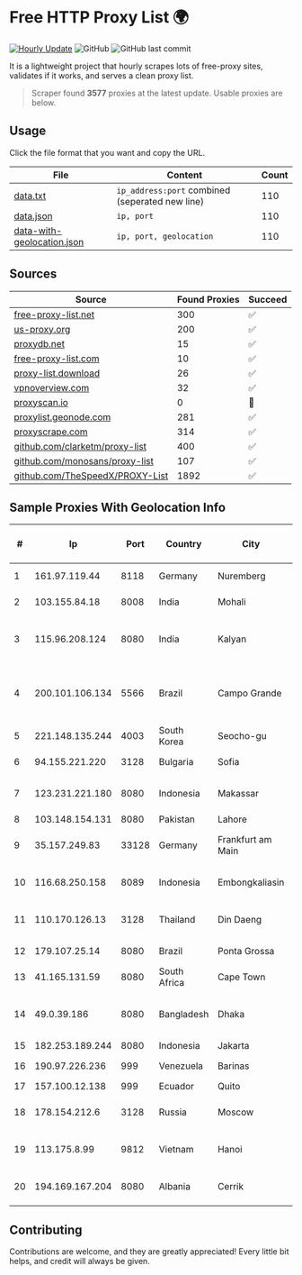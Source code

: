 
# Free HTTP Proxy List 🌍

[![Hourly Update](https://github.com/mertguvencli/http-proxy-list/actions/workflows/main.yml/badge.svg?branch=main)](https://github.com/mertguvencli/http-proxy-list/actions/workflows/main.yml)
![GitHub](https://img.shields.io/github/license/mertguvencli/http-proxy-list)
![GitHub last commit](https://img.shields.io/github/last-commit/mertguvencli/http-proxy-list)

It is a lightweight project that hourly scrapes lots of free-proxy sites, validates if it works, and serves a clean proxy list.


> Scraper found **3577** proxies at the latest update. Usable proxies are below.

## Usage

Click the file format that you want and copy the URL.


|File|Content|Count|
|----|-------|-----|
|[data.txt](https://raw.githubusercontent.com/mertguvencli/http-proxy-list/main/proxy-list/data.txt)|`ip_address:port` combined (seperated new line)|110|
|[data.json](https://raw.githubusercontent.com/mertguvencli/http-proxy-list/main/proxy-list/data.json)|`ip, port`|110|
|[data-with-geolocation.json](https://raw.githubusercontent.com/mertguvencli/http-proxy-list/main/proxy-list/data-with-geolocation.json)|`ip, port, geolocation`|110|

## Sources

|Source|Found Proxies|Succeed|
|------|-------------|-------|
|[free-proxy-list.net](https://free-proxy-list.net)|300|✅|
|[us-proxy.org](https://www.us-proxy.org)|200|✅|
|[proxydb.net](http://proxydb.net)|15|✅|
|[free-proxy-list.com](https://free-proxy-list.com/?page=&port=&type%5B%5D=http&type%5B%5D=https&up_time=0&search=Search)|10|✅|
|[proxy-list.download](https://www.proxy-list.download/HTTP)|26|✅|
|[vpnoverview.com](https://vpnoverview.com/privacy/anonymous-browsing/free-proxy-servers)|32|✅|
|[proxyscan.io](https://www.proxyscan.io)|0|🚫|
|[proxylist.geonode.com](https://proxylist.geonode.com/api/proxy-list?limit=300&page=1&sort_by=lastChecked&sort_type=desc&protocols=http,https)|281|✅|
|[proxyscrape.com](https://api.proxyscrape.com/v2/?request=displayproxies&protocol=http&timeout=10000&country=all&ssl=all&anonymity=all)|314|✅|
|[github.com/clarketm/proxy-list](https://raw.githubusercontent.com/clarketm/proxy-list/master/proxy-list-raw.txt)|400|✅|
|[github.com/monosans/proxy-list](https://raw.githubusercontent.com/monosans/proxy-list/main/proxies/http.txt)|107|✅|
|[github.com/TheSpeedX/PROXY-List](https://raw.githubusercontent.com/TheSpeedX/PROXY-List/master/http.txt)|1892|✅|


## Sample Proxies With Geolocation Info

|#|Ip|Port|Country|City|Internet Service Provider|
|-|--|----|-------|----|-------------------------|
|1|161.97.119.44|8118|Germany|Nuremberg|Contabo GmbH|
|2|103.155.84.18|8008|India|Mohali|Facts Online Pvt Ltd|
|3|115.96.208.124|8080|India|Kalyan|Hathway IP over Cable Internet Access|
|4|200.101.106.134|5566|Brazil|Campo Grande|Brasil Telecom Comunicacao Multimidia S.A|
|5|221.148.135.244|4003|South Korea|Seocho-gu|Korea Telecom|
|6|94.155.221.220|3128|Bulgaria|Sofia|"Cooolbox" AD|
|7|123.231.221.180|8080|Indonesia|Makassar|PT Aplikanusa Lintasarta|
|8|103.148.154.131|8080|Pakistan|Lahore|ConnectX|
|9|35.157.249.83|33128|Germany|Frankfurt am Main|Amazon Technologies Inc.|
|10|116.68.250.158|8089|Indonesia|Embongkaliasin|PT. Cross Network Indonesia|
|11|110.170.126.13|3128|Thailand|Din Daeng|True Internet Corporation CO. Ltd.|
|12|179.107.25.14|8080|Brazil|Ponta Grossa|Nova Fibra Telecom S.A.|
|13|41.165.131.59|8080|South Africa|Cape Town|Neotel WCape|
|14|49.0.39.186|8080|Bangladesh|Dhaka|Always On Network Bangladesh Ltd.|
|15|182.253.189.244|8080|Indonesia|Jakarta|BIZNET|
|16|190.97.226.236|999|Venezuela|Barinas|NetLink América C.A.|
|17|157.100.12.138|999|Ecuador|Quito|Telconet S.A|
|18|178.154.212.6|3128|Russia|Moscow|Yandex enterprise network|
|19|113.175.8.99|9812|Vietnam|Hanoi|VietNam Post and Telecom Corporation|
|20|194.169.167.204|8080|Albania|Cerrik|Kadri Haxhiaj trading as "B.I."|



## Contributing

Contributions are welcome, and they are greatly appreciated! Every
little bit helps, and credit will always be given.

